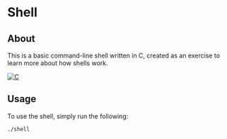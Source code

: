 # Shell

## About
This is a basic command-line shell written in C, created as an exercise to learn more about how shells work.

[![C](https://img.shields.io/badge/C-00599C?logo=c&logoColor=white)](#)

## Usage

To use the shell, simply run the following:

```
./shell
```
